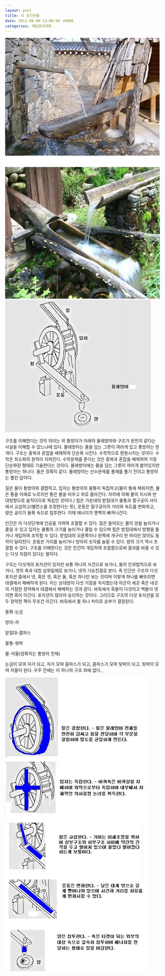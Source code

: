 ```yaml
---
layout: post
title: 각 포지션들
date: 2011-06-09 13:06:04 +0900
categories: 깨달음의대화
---
```

<img alt="6.JPG" src="files/attach/images/198/334/175/6.JPG" width="581" height="848" />

  


 <img alt="0.JPG" src="files/attach/images/198/334/175/0.JPG" width="475" height="431" />  


  


구조를 이해한다는 것의 의미는 위 통방아가 아래의 물레방아와 구조가 완전히 같다는 사실을 이해할 수 있느냐에 있다. 물레방아는 물을 담는 그릇이 여러개 있고 통방아는 한 개다. 구조는 중복과 혼잡을 배제하여 단순화 시킨다. 수학적으로 환원시키는 것이다. 수학은 최소화의 원칙이 지켜진다. 수학문제를 푼다는 것은 중복과 혼잡을 배제하여 가장 단순화된 형태로 기술한다는 것이다. 물레방아에는 물을 담는 그릇이 여러개 붙어있지만 통방아는 하나다. 둘은 정확히 같다. 물레방아는 산수문제를 풀제를 풀기 전이고 통방아는 풀린 답이다.

  


질은 물이 통방아와 결합하고, 입자는 통방아의 물통이 독립하고(물이 통에 채워지면, 물은 통을 아래로 누르지만 통은 물을 비우고 위로 올라간다. 자의에 의해 물의 지시와 반대방향으로 움직이므로 독립인 것이다.) 힘은 가운데의 받침대가 물통과 절구공이 사이에서 교섭하고(밸런스를 조정한다는 뜻), 운동은 절구공이의 거리와 속도를 변화하고, 량은 공이가 돌확 속으로 침투한다. 이때 에너지가 명백히 빠져나간다.

  


인간은 이 다섯단계에 인공을 가하여 조절할 수 있다. 질은 들어오는 물의 양을 늘리거나 줄일 수 있고 입자는 물통의 크기를 늘리거나 줄일 수 있으며 힘은 받침대에서 방향을 틀거나 개입하여 조작할 수 있다. 받침대의 오른쪽이나 왼쪽에 개구리 한 마리만 앉아도 동작이 달라진다. 운동은 거리를 늘리거나 방아의 숫자를 늘릴 수 있다. 량의 크기 역시 조절할 수 있다. 구조를 이해한다는 것은 인간이 개입하여 조절함으로써 결과를 바꿀 수 있는 다섯 지점이 있다는 말이다.

  


구조는 다섯개의 포지션이 있지만 보통 하나의 사건으로 보거나, 둘의 인과법칙으로 보거나, 셋의 축과 대칭 삼위일체로 보거나, 넷의 기승전결로 본다. 즉 인간은 구조의 다섯 포지션 중에서 넷, 혹은 셋, 혹은 둘, 혹은 하나만 보는 것이며 이렇게 하나를 빠뜨리면 대결에서 패배하게 된다. 이는 상대방이 다섯 거점을 차지했는데 아군이 세곳 혹은 네곳의 거점만 장악해서 대결에서 패배하는 것과 같다. 바둑에서 흑돌이 다섯이고 백돌이 넷이면 흑이 이긴다. 포지션이 많아야 승리하는 것이다. 그러므로 구조의 다섯 포지션을 모두 장악한 쪽이 무조건 이긴다. 바둑에서 돌 하나 차이로 승부가 결정된다.

  


돌확-눈금

방아-자

받침대-콤파스

물통-됫박

물-저울(정확히는 통방아 전체)

  


눈금이 모여 자가 되고, 자가 모여 콤파스가 되고, 콤파스가 모여 됫박이 되고, 됫박이 모여 저울이 된다. 우주 안에는 이 하나의 구조 외에 없다.,

  


 <img alt="7.JPG" src="files/attach/images/198/334/175/7.JPG" width="466" height="955" />